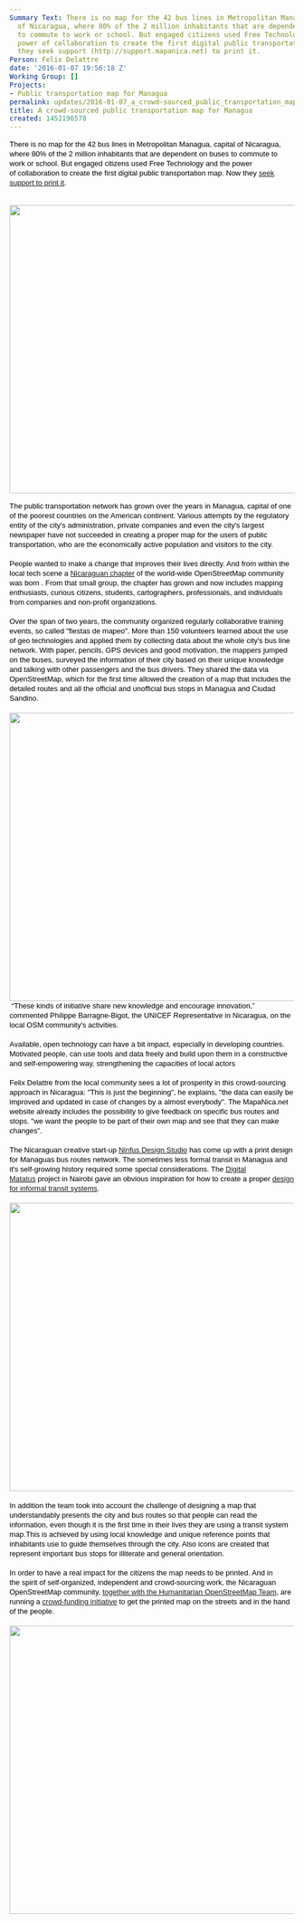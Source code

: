 ```yaml
---
Summary Text: There is no map for the 42 bus lines in Metropolitan Managua, capital
  of Nicaragua, where 80% of the 2 million inhabitants that are dependent on buses
  to commute to work or school. But engaged citizens used Free Technology and the
  power of collaboration to create the first digital public transportation map. Now
  they seek support (http://support.mapanica.net) to print it.
Person: Felix Delattre
date: '2016-01-07 19:56:18 Z'
Working Group: []
Projects:
- Public transportation map for Managua
permalink: updates/2016-01-07_a_crowd-sourced_public_transportation_map_for_managua
title: A crowd-sourced public transportation map for Managua
created: 1452196578
---
```

<div id="magicdomid217" class="ace-line" style="padding-right: 1px; color: #000000; font-family: Arial, sans-serif; font-size: 13px; line-height: 17px;"><span style="cursor: auto; padding-top: 0px; padding-bottom: 1px;">There is no map for the 42 bus lines in Metropolitan Managua, capital of Nicaragua, where 80% of the 2 million inhabitants that are dependent on buses to commute to work or school. But engaged citizens used Free Technology and the power of&nbsp;<span style="cursor: auto; padding-bottom: 1px;">collaboration</span>&nbsp;to create the first digital public transportation map. Now they <a href="http://support.mapanica.net" target="_blank">seek support&nbsp;</a></span><span style="cursor: auto; padding-top: 0px; padding-bottom: 1px;"><a href="http://support.mapanica.net" target="_blank">to print it</a>.</span></div><div id="magicdomid220" class="ace-line" style="padding-right: 1px; color: #000000; font-family: Arial, sans-serif; font-size: 13px; line-height: 17px;">&nbsp;</div><p><img style="vertical-align: baseline;" src="https://hotosm.org/sites/default/files/banner1.jpg" alt="" width="510"></p><div class="ace-line" style="padding-right: 1px; color: #000000; font-family: Arial, sans-serif; font-size: 13px; line-height: 17px;"><span style="cursor: auto; padding-top: 0px; padding-bottom: 1px;">The public transportation network has grown over the years in Managua, capital of one of the poorest countries on the American continent. Various attempts by the regulatory entity of the city's administration, private companies and even the city's largest newspaper have not succeeded in creating a proper map for the users of public transportation, who are the economically active population and visitors to the city.</span></div><div id="magicdomid222" class="ace-line" style="padding-right: 1px; color: #000000; font-family: Arial, sans-serif; font-size: 13px; line-height: 17px;">&nbsp;</div><div id="magicdomid223" class="ace-line" style="padding-right: 1px; color: #000000; font-family: Arial, sans-serif; font-size: 13px; line-height: 17px;"><span style="cursor: auto; padding-top: 0px; padding-bottom: 1px;">People wanted to make a change that improves their lives directly. And from within the local tech scene a <a href="http://mapanica.net" target="_blank">Nicaraguan chapter</a> of the world-wide OpenStreetMap community was born</span><span style="cursor: auto; padding-top: 0px; padding-bottom: 1px;">&nbsp;. From that small group, the chapter has grown and now includes mapping enthusiasts, curious citizens, students, cartographers,&nbsp;<span style="cursor: auto; padding-bottom: 1px;">professionals</span>, and individuals from companies and non-profit organizations.</span></div><div id="magicdomid224" class="ace-line" style="padding-right: 1px; color: #000000; font-family: Arial, sans-serif; font-size: 13px; line-height: 17px;">&nbsp;</div><div id="magicdomid225" class="ace-line" style="padding-right: 1px; color: #000000; font-family: Arial, sans-serif; font-size: 13px; line-height: 17px;"><span style="cursor: auto; padding-top: 0px; padding-bottom: 1px;">Over the span of two years, the community organized&nbsp;<span style="cursor: auto; padding-bottom: 1px;">regularly</span>&nbsp;collaborative training events, so called "fiestas de mapeo". More than 150 volunteers learned about the use of geo technologies and applied them by collecting data about the whole&nbsp;city's bus line network. With paper, pencils, GPS devices and good motivation, the mappers jumped on the buses, surveyed the information of their city based on their unique knowledge and talking with other passengers and the bus drivers. They shared the data via OpenStreetMap, which for the first time allowed the creation of a map that includes the detailed routes and all the official and unofficial bus stops in Managua and Ciudad Sandino.</span></div><div class="ace-line" style="padding-right: 1px; color: #000000; font-family: Arial, sans-serif; font-size: 13px; line-height: 17px;">&nbsp;</div><div class="ace-line" style="padding-right: 1px; color: #000000; font-family: Arial, sans-serif; font-size: 13px; line-height: 17px;"><span style="cursor: auto; padding-top: 0px; padding-bottom: 1px;"><img style="vertical-align: baseline;" src="https://hotosm.org/sites/default/files/banner2.jpg" alt="" width="510"></span></div><div id="magicdomid226" class="ace-line" style="padding-right: 1px; color: #000000; font-family: Arial, sans-serif; font-size: 13px; line-height: 17px;">&nbsp;<span style="cursor: auto; padding-top: 0px; padding-bottom: 1px;">“These kinds of initiative share new knowledge and encourage innovation,” commented Philippe Barragne-Bigot, the UNICEF Representative in Nicaragua, on the local OSM community's&nbsp;<span style="cursor: auto; padding-bottom: 1px;">activities</span>.</span></div><div id="magicdomid228" class="ace-line" style="padding-right: 1px; color: #000000; font-family: Arial, sans-serif; font-size: 13px; line-height: 17px;">&nbsp;</div><div id="magicdomid229" class="ace-line" style="padding-right: 1px; color: #000000; font-family: Arial, sans-serif; font-size: 13px; line-height: 17px;"><span style="cursor: auto; padding-top: 0px; padding-bottom: 1px;">Available, open technology can have a bit impact, especially in developing countries. Motivated people, can use tools and data freely and build upon them in a constructive and self-empowering way, strengthening the capacities of local actors&nbsp;</span></div><div id="magicdomid230" class="ace-line" style="padding-right: 1px; color: #000000; font-family: Arial, sans-serif; font-size: 13px; line-height: 17px;">&nbsp;</div><div id="magicdomid231" class="ace-line" style="padding-right: 1px; color: #000000; font-family: Arial, sans-serif; font-size: 13px; line-height: 17px;"><span style="cursor: auto; padding-top: 0px; padding-bottom: 1px;">Felix Delattre from the local community sees a lot of prosperity in this crowd-sourcing approach in Nicaragua: "This is just the beginning", he explains, "the data can easily be improved and updated in case of changes by a almost everybody". The MapaNica.net website already includes the possibility to give feedback on specific bus routes and stops. "we want the people to be part of their own map and see that they can make changes".</span></div><div id="magicdomid232" class="ace-line" style="padding-right: 1px; color: #000000; font-family: Arial, sans-serif; font-size: 13px; line-height: 17px;">&nbsp;</div><div id="magicdomid233" class="ace-line" style="padding-right: 1px; color: #000000; font-family: Arial, sans-serif; font-size: 13px; line-height: 17px;"><span style="cursor: auto; padding-top: 0px; padding-bottom: 1px;">The Nicaraguan creative start-up <a href="http://www.ninfusds.com/" target="_blank">Ninfus Design Studio</a> has come up with a print design for Managuas bus routes network. The sometimes less formal transit in Managua and it's self-growing history required some special considerations. The <a href="http://www.digitalmatatus.com/about.html" target="_blank">Digital Matatus</a></span><span style="cursor: auto; padding-top: 0px; padding-bottom: 1px;">&nbsp;project in Nairobi gave an obvious inspiration for how to create a proper <a href="http://www.citylab.com/commute/2014/02/what-informal-transit-looks-when-you-actually-map-it/8283/" target="_blank">design for informal transit systems</a>.</span><span style="cursor: auto; padding-top: 0px; padding-bottom: 1px;"><br></span></div><div class="ace-line" style="padding-right: 1px; color: #000000; font-family: Arial, sans-serif; font-size: 13px; line-height: 17px;">&nbsp;</div><div class="ace-line" style="padding-right: 1px; color: #000000; font-family: Arial, sans-serif; font-size: 13px; line-height: 17px;"><span style="cursor: auto; padding-top: 0px; padding-bottom: 1px;"><img style="vertical-align: baseline;" src="https://hotosm.org/sites/default/files/transport_map_division.jpg" alt="" width="510"></span></div><div id="magicdomid234" class="ace-line" style="padding-right: 1px; color: #000000; font-family: Arial, sans-serif; font-size: 13px; line-height: 17px;">&nbsp;</div><div id="magicdomid235" class="ace-line" style="padding-right: 1px; color: #000000; font-family: Arial, sans-serif; font-size: 13px; line-height: 17px;"><span style="cursor: auto; padding-top: 0px; padding-bottom: 1px;">In addition the team took into account the challenge of designing a map that understandably presents the city and bus routes so that people can read the information, even though it is the first time in their lives they are using a transit system map.This is achieved by using local knowledge and unique reference points that inhabitants use to guide themselves through the city. Also icons are created that represent important bus stops for illiterate and general orientation.</span></div><div id="magicdomid236" class="ace-line" style="padding-right: 1px; color: #000000; font-family: Arial, sans-serif; font-size: 13px; line-height: 17px;">&nbsp;</div><div id="magicdomid237" class="ace-line" style="padding-right: 1px; color: #000000; font-family: Arial, sans-serif; font-size: 13px; line-height: 17px;"><span style="cursor: auto; padding-top: 0px; padding-bottom: 1px;">In order to have a real impact for the citizens the map needs to be printed. And in the&nbsp;<span style="cursor: auto; padding-bottom: 1px;">spirit</span>&nbsp;of self-organized, independent and crowd-sourcing work, the Nicaraguan OpenStreetMap community, <a href="https://hotosm.org/projects/public_transportation_map_for_managua">together with the Humanitarian OpenStreetMap Team</a></span><span style="cursor: auto; padding-top: 0px; padding-bottom: 1px;">, are running a <a href="http://support.mapanica.net" target="_blank">crowd-funding initiative</a> to get the printed map on the streets and in the hand of the people.<br></span></div><div class="ace-line" style="padding-right: 1px; color: #000000; font-family: Arial, sans-serif; font-size: 13px; line-height: 17px;">&nbsp;</div><div class="ace-line" style="padding-right: 1px; color: #000000; font-family: Arial, sans-serif; font-size: 13px; line-height: 17px;"><span style="cursor: auto; padding-top: 0px; padding-bottom: 1px;"><img style="vertical-align: baseline;" src="https://hotosm.org/sites/default/files/banner3.jpg" alt="" width="510"></span></div>
